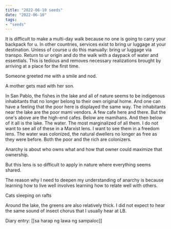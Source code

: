 ```yaml
---
title: "2022-06-10 seeds"
date: "2022-06-10"
tags:
- "seeds"
---
```



It is difficult to make a multi-day walk because no one is going to carry your backpack for u. In other countries, services exist to bring ur luggage at your destination. Unless of course u do this manually: bring ur luggage via transpo. Return to ur origin and do the walk with a daypack of water and essentials. This is tedious and removes necessary realizations brought by arriving at a place for the first time.

Someone greeted me with a smile and nod.

A mother gets mad with her son.

In San Pablo, the fishes in the lake and all of nature seems to be indigenous inhabitants that no longer belong to their own original home. And one can have a feeling that the poor here is displayed the same way. The inhabitants near the lake are the poor mami vendors. A few cafe here and there. But the one's above are the high-end cafes. Below are mamihans. And then below of it all is the lake. The water. The most marginalized of all them. I do not want to see all of these in a Marxist lens. I want to see them in a freedom lens. The water was colonized, the natural dwellers no longer as free as they were before. Both the poor and the rich are colonizers.

Anarchy is about who owns what and how that owner could maximize that ownership.

But this lens is so difficult to apply in nature where everything seems shared.

The reason why I need to deepen my understanding of anarchy is because learning how to live well involves learning how to relate well with others.

Cats sleeping on rafts

Around the lake, the greens are also relatively thick. I did not expect to hear the same sound of insect chorus that I usually hear at LB.

Diary entry: [[sa harap ng lawa ng sampaloc]]